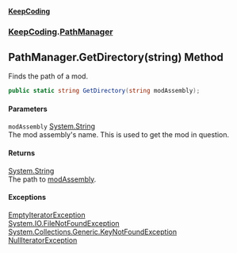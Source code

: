 #### [KeepCoding](index.md 'index')
### [KeepCoding](KeepCoding.md 'KeepCoding').[PathManager](PathManager.md 'KeepCoding.PathManager')
## PathManager.GetDirectory(string) Method
Finds the path of a mod.  
```csharp
public static string GetDirectory(string modAssembly);
```
#### Parameters
<a name='KeepCoding.PathManager.GetDirectory(string).modAssembly'></a>
`modAssembly` [System.String](https://docs.microsoft.com/en-us/dotnet/api/System.String 'System.String')  
The mod assembly's name. This is used to get the mod in question.
  
#### Returns
[System.String](https://docs.microsoft.com/en-us/dotnet/api/System.String 'System.String')  
The path to [modAssembly](PathManager.GetDirectory.PxCKkzQ.eQgFtLQeot8Ppw.md#KeepCoding.PathManager.GetDirectory(string).modAssembly 'KeepCoding.PathManager.GetDirectory(string).modAssembly').
#### Exceptions
[EmptyIteratorException](EmptyIteratorException.md 'KeepCoding.Internal.EmptyIteratorException')  
[System.IO.FileNotFoundException](https://docs.microsoft.com/en-us/dotnet/api/System.IO.FileNotFoundException 'System.IO.FileNotFoundException')  
[System.Collections.Generic.KeyNotFoundException](https://docs.microsoft.com/en-us/dotnet/api/System.Collections.Generic.KeyNotFoundException 'System.Collections.Generic.KeyNotFoundException')  
[NullIteratorException](NullIteratorException.md 'KeepCoding.Internal.NullIteratorException')  
